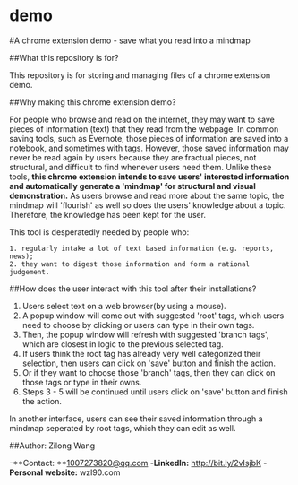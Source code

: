 # demo
#A chrome extension demo - save what you read into a mindmap 

##What this repository is for?

This repository is for storing and managing files of a chrome extension demo.

##Why making this chrome extension demo?

For people who browse and read on the internet, they may want to save pieces of information (text) that they read from the webpage. 
In common saving tools, such as Evernote, those pieces of information are saved into a notebook, and sometimes with tags. 
However, those saved information may never be read again by users because they are fractual pieces, not structural, and difficult to find whenever users need them. 
Unlike these tools, **this chrome extension intends to save users' interested information and automatically generate a 'mindmap' for structural and visual
demonstration.** 
As users browse and read more about the same topic, the mindmap will 'flourish' as well so does the users' knowledge about a topic. 
Therefore, the knowledge has been kept for the user. 

This tool is desperatedly needed by people who:
```
1. regularly intake a lot of text based information (e.g. reports, news); 
2. they want to digest those information and form a rational judgement. 
```
##How does the user interact with this tool after their installations?

1. Users select text on a web browser(by using a mouse).
2. A popup window will come out with suggested 'root' tags, which users need to choose by clicking or users can type in their own tags.
3. Then, the popup window will refresh with suggested 'branch tags', which are closest in logic to the previous selected tag.
4. If users think the root tag has already very well categorized their selection, then users can click on 'save' button and finish the action. 
5. Or if they want to choose those 'branch' tags, then they can click on those tags or type in their owns.
6. Steps 3 - 5 will be continued until users click on 'save' button and finish the action. 

In another interface, users can see their saved information through a mindmap seperated by root tags, which they can edit as well. 

##Author: Zilong Wang

-**Contact: **1007273820@qq.com
-**LinkedIn:** http://bit.ly/2vIsjbK
-**Personal website:** wzl90.com


